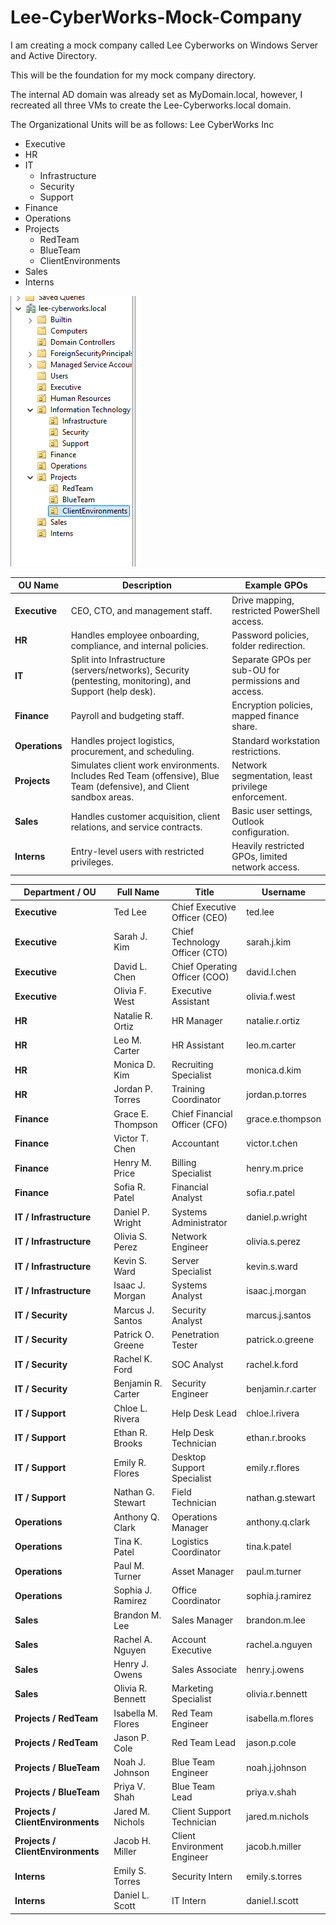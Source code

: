 # Lee-CyberWorks-Mock-Company
I am creating a mock company called Lee Cyberworks on Windows Server and Active Directory.

This will be the foundation for my mock company directory.

The internal AD domain was already set as MyDomain.local, however, I recreated all three VMs to create the Lee-Cyberworks.local domain.

The Organizational Units will be as follows:
Lee CyberWorks Inc
* Executive
* HR
* IT
  - Infrastructure
  - Security
  - Support
* Finance
* Operations
* Projects
  - RedTeam
  - BlueTeam
  - ClientEnvironments
* Sales
* Interns

![OU Hierarchy](ActiveDirectoryOUs.png)

| OU Name        | Description                                                                                                         | Example GPOs                                         |
| -------------- | ------------------------------------------------------------------------------------------------------------------- | ---------------------------------------------------- |
| **Executive**  | CEO, CTO, and management staff.                                                                                     | Drive mapping, restricted PowerShell access.         |
| **HR**         | Handles employee onboarding, compliance, and internal policies.                                                     | Password policies, folder redirection.               |
| **IT**         | Split into Infrastructure (servers/networks), Security (pentesting, monitoring), and Support (help desk).           | Separate GPOs per sub-OU for permissions and access. |
| **Finance**    | Payroll and budgeting staff.                                                                                        | Encryption policies, mapped finance share.           |
| **Operations** | Handles project logistics, procurement, and scheduling.                                                             | Standard workstation restrictions.                   |
| **Projects**   | Simulates client work environments. Includes Red Team (offensive), Blue Team (defensive), and Client sandbox areas. | Network segmentation, least privilege enforcement.   |
| **Sales**      | Handles customer acquisition, client relations, and service contracts.                                              | Basic user settings, Outlook configuration.          |
| **Interns**    | Entry-level users with restricted privileges.                                                                       | Heavily restricted GPOs, limited network access.     |

| Department / OU                   | Full Name          | Title                          | Username          |
| --------------------------------- | ------------------ | ------------------------------ | ----------------- |
| **Executive**                     | Ted Lee            | Chief Executive Officer (CEO)  | ted.lee           |
| **Executive**                     | Sarah J. Kim       | Chief Technology Officer (CTO) | sarah.j.kim       |
| **Executive**                     | David L. Chen      | Chief Operating Officer (COO)  | david.l.chen      |
| **Executive**                     | Olivia F. West     | Executive Assistant            | olivia.f.west     |
| **HR**                            | Natalie R. Ortiz   | HR Manager                     | natalie.r.ortiz   |
| **HR**                            | Leo M. Carter      | HR Assistant                   | leo.m.carter      |
| **HR**                            | Monica D. Kim      | Recruiting Specialist          | monica.d.kim      |
| **HR**                            | Jordan P. Torres   | Training Coordinator           | jordan.p.torres   |
| **Finance**                       | Grace E. Thompson  | Chief Financial Officer (CFO)  | grace.e.thompson  |
| **Finance**                       | Victor T. Chen     | Accountant                     | victor.t.chen     |
| **Finance**                       | Henry M. Price     | Billing Specialist             | henry.m.price     |
| **Finance**                       | Sofia R. Patel     | Financial Analyst              | sofia.r.patel     |
| **IT / Infrastructure**           | Daniel P. Wright   | Systems Administrator          | daniel.p.wright   |
| **IT / Infrastructure**           | Olivia S. Perez    | Network Engineer               | olivia.s.perez    |
| **IT / Infrastructure**           | Kevin S. Ward      | Server Specialist              | kevin.s.ward      |
| **IT / Infrastructure**           | Isaac J. Morgan    | Systems Analyst                | isaac.j.morgan    |
| **IT / Security**                 | Marcus J. Santos   | Security Analyst               | marcus.j.santos   |
| **IT / Security**                 | Patrick O. Greene  | Penetration Tester             | patrick.o.greene  |
| **IT / Security**                 | Rachel K. Ford     | SOC Analyst                    | rachel.k.ford     |
| **IT / Security**                 | Benjamin R. Carter | Security Engineer              | benjamin.r.carter |
| **IT / Support**                  | Chloe L. Rivera    | Help Desk Lead                 | chloe.l.rivera    |
| **IT / Support**                  | Ethan R. Brooks    | Help Desk Technician           | ethan.r.brooks    |
| **IT / Support**                  | Emily R. Flores    | Desktop Support Specialist     | emily.r.flores    |
| **IT / Support**                  | Nathan G. Stewart  | Field Technician               | nathan.g.stewart  |
| **Operations**                    | Anthony Q. Clark   | Operations Manager             | anthony.q.clark   |
| **Operations**                    | Tina K. Patel      | Logistics Coordinator          | tina.k.patel      |
| **Operations**                    | Paul M. Turner     | Asset Manager                  | paul.m.turner     |
| **Operations**                    | Sophia J. Ramirez  | Office Coordinator             | sophia.j.ramirez  |
| **Sales**                         | Brandon M. Lee     | Sales Manager                  | brandon.m.lee     |
| **Sales**                         | Rachel A. Nguyen   | Account Executive              | rachel.a.nguyen   |
| **Sales**                         | Henry J. Owens     | Sales Associate                | henry.j.owens     |
| **Sales**                         | Olivia R. Bennett  | Marketing Specialist           | olivia.r.bennett  |
| **Projects / RedTeam**            | Isabella M. Flores | Red Team Engineer              | isabella.m.flores |
| **Projects / RedTeam**            | Jason P. Cole      | Red Team Lead                  | jason.p.cole      |
| **Projects / BlueTeam**           | Noah J. Johnson    | Blue Team Engineer             | noah.j.johnson    |
| **Projects / BlueTeam**           | Priya V. Shah      | Blue Team Lead                 | priya.v.shah      |
| **Projects / ClientEnvironments** | Jared M. Nichols   | Client Support Technician      | jared.m.nichols   |
| **Projects / ClientEnvironments** | Jacob H. Miller    | Client Environment Engineer    | jacob.h.miller    |
| **Interns**                       | Emily S. Torres    | Security Intern                | emily.s.torres    |
| **Interns**                       | Daniel L. Scott    | IT Intern                      | daniel.l.scott    |


